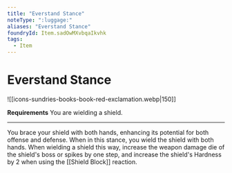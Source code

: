 ```yaml
---
title: "Everstand Stance"
noteType: ":luggage:"
aliases: "Everstand Stance"
foundryId: Item.sadOwMXvbqaIkvhk
tags:
  - Item
---
```


# Everstand Stance
![[icons-sundries-books-book-red-exclamation.webp|150]]

**Requirements** You are wielding a shield.

* * *

You brace your shield with both hands, enhancing its potential for both offense and defense. When in this stance, you wield the shield with both hands. When wielding a shield this way, increase the weapon damage die of the shield's boss or spikes by one step, and increase the shield's Hardness by 2 when using the [[Shield Block]] reaction.
